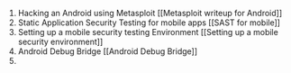1. Hacking an Android using Metasploit [[Metasploit writeup for Android]]
2. Static Application Security Testing for mobile apps [[SAST for mobile]]
3. Setting up a mobile security testing Environment [[Setting up a mobile security environment]]
4. Android Debug Bridge [[Android Debug Bridge]]
5. 